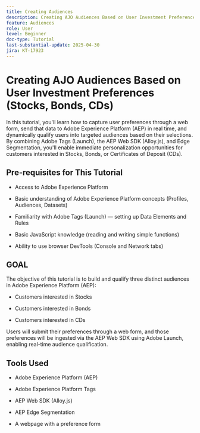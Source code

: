 ```yaml
---
title: Creating Audiences
description: Creating AJO Audiences Based on User Investment Preferences (Stocks, Bonds, CDs)
feature: Audiences
role: User
level: Beginner
doc-type: Tutorial
last-substantial-update: 2025-04-30
jira: KT-17923
---
```


# Creating AJO Audiences Based on User Investment Preferences (Stocks, Bonds, CDs)

In this tutorial, you'll learn how to capture user preferences through a web form, send that data to Adobe Experience Platform (AEP) in real time, and dynamically qualify users into targeted audiences based on their selections. By combining Adobe Tags (Launch), the AEP Web SDK (Alloy.js), and Edge Segmentation, you'll enable immediate personalization opportunities for customers interested in Stocks, Bonds, or Certificates of Deposit (CDs).

## Pre-requisites for This Tutorial

*   Access to Adobe Experience Platform

*   Basic understanding of Adobe Experience Platform concepts (Profiles, Audiences, Datasets)

*   Familiarity with Adobe Tags (Launch) — setting up Data Elements and Rules

*   Basic JavaScript knowledge (reading and writing simple functions)

*   Ability to use browser DevTools (Console and Network tabs)


## GOAL

The objective of this tutorial is to build and qualify three distinct audiences in Adobe Experience Platform (AEP):

*   Customers interested in Stocks

*   Customers interested in Bonds

*   Customers interested in CDs

Users will submit their preferences through a web form, and those preferences will be ingested via the AEP Web SDK using Adobe Launch, enabling real-time audience qualification.

## Tools Used

*   Adobe Experience Platform (AEP)

*   Adobe Experience Platform Tags

*   AEP Web SDK (Alloy.js)

*   AEP Edge Segmentation

*   A webpage with a preference form





